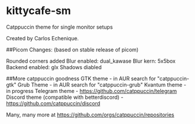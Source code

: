 # kittycafe-sm
Catppuccin theme for single monitor setups

Created by Carlos Echenique.

##Picom Changes: (based on stable release of picom)

Rounded corners added
Blur enabled: dual_kawase
Blur kern: 5x5box
Backend enabled: glx
Shadows diabled

##More catppuccin goodness
GTK theme - in AUR search for "catppuccin-gtk"
Grub Theme - in AUR search for "catppuccin-grub"
Kvantum theme - in progress
Telegram theme - https://github.com/catppuccin/telegram
Discord theme (compatible with betterdiscord) - https://github.com/catppuccin/discord

Many, many more at https://github.com/orgs/catppuccin/repositories

